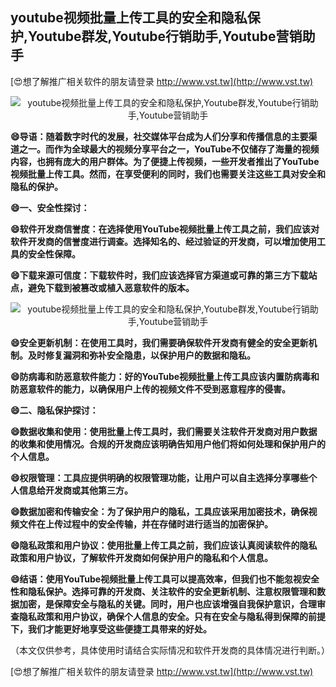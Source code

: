 ## **youtube视频批量上传工具的安全和隐私保护,Youtube群发,Youtube行销助手,Youtube营销助手**

[😍想了解推广相关软件的朋友请登录 http://www.vst.tw](http://www.vst.tw)

 <center><img src="https://vst.tw/MP4/tuiguang/png/7.png" alt="youtube视频批量上传工具的安全和隐私保护,Youtube群发,Youtube行销助手,Youtube营销助手"></center>

**😄导语：随着数字时代的发展，社交媒体平台成为人们分享和传播信息的主要渠道之一。而作为全球最大的视频分享平台之一，YouTube不仅储存了海量的视频内容，也拥有庞大的用户群体。为了便捷上传视频，一些开发者推出了YouTube视频批量上传工具。然而，在享受便利的同时，我们也需要关注这些工具对安全和隐私的保护。**

**😄一、安全性探讨：**

**😄软件开发商信誉度：在选择使用YouTube视频批量上传工具之前，我们应该对软件开发商的信誉度进行调查。选择知名的、经过验证的开发商，可以增加使用工具的安全性保障。**

**😄下载来源可信度：下载软件时，我们应该选择官方渠道或可靠的第三方下载站点，避免下载到被篡改或植入恶意软件的版本。**

 <center><img src="https://vst.tw/MP4/tuiguang/png/7.png" alt="youtube视频批量上传工具的安全和隐私保护,Youtube群发,Youtube行销助手,Youtube营销助手"></center>

**😄安全更新机制：在使用工具时，我们需要确保软件开发商有健全的安全更新机制。及时修复漏洞和弥补安全隐患，以保护用户的数据和隐私。**

**😄防病毒和防恶意软件能力：好的YouTube视频批量上传工具应该内置防病毒和防恶意软件的能力，以确保用户上传的视频文件不受到恶意程序的侵害。**

**😄二、隐私保护探讨：**

**😄数据收集和使用：使用批量上传工具时，我们需要关注软件开发商对用户数据的收集和使用情况。合规的开发商应该明确告知用户他们将如何处理和保护用户的个人信息。**

**😄权限管理：工具应提供明确的权限管理功能，让用户可以自主选择分享哪些个人信息给开发商或其他第三方。**

**😄数据加密和传输安全：为了保护用户的隐私，工具应该采用加密技术，确保视频文件在上传过程中的安全传输，并在存储时进行适当的加密保护。**

**😄隐私政策和用户协议：使用批量上传工具之前，我们应该认真阅读软件的隐私政策和用户协议，了解软件开发商如何保护用户的隐私和个人信息。**

**😄结语：使用YouTube视频批量上传工具可以提高效率，但我们也不能忽视安全性和隐私保护。选择可靠的开发商、关注软件的安全更新机制、注意权限管理和数据加密，是保障安全与隐私的关键。同时，用户也应该增强自我保护意识，合理审查隐私政策和用户协议，确保个人信息的安全。只有在安全与隐私得到保障的前提下，我们才能更好地享受这些便捷工具带来的好处。**

（本文仅供参考，具体使用时请结合实际情况和软件开发商的具体情况进行判断。）

[😍想了解推广相关软件的朋友请登录 http://www.vst.tw](http://www.vst.tw)



